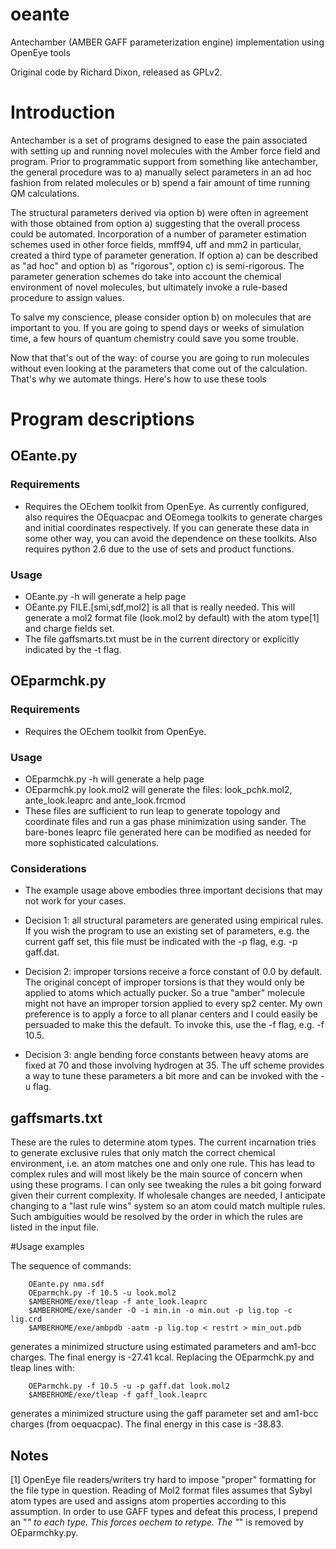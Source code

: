 oeante
======

Antechamber (AMBER GAFF parameterization engine) implementation using OpenEye tools

Original code by Richard Dixon, released as GPLv2.

# Introduction

Antechamber is a set of programs designed to ease the pain associated with
setting up and running novel molecules with the Amber force field and
program.  Prior to programmatic support from something like antechamber,
the general procedure was to a) manually select parameters in an ad hoc
fashion from related molecules or b) spend a fair amount of time running QM
calculations.

The structural parameters derived via option b) were often
in agreement with those obtained from option a) suggesting that the overall
process could be automated.  Incorporation of a number of parameter
estimation schemes used in other force fields, mmff94, uff and mm2 in
particular, created a third type of parameter generation.  If option a) can
be described as "ad hoc" and option b) as "rigorous", option c) is
semi-rigorous.  The parameter generation schemes do take into account the
chemical environment of novel molecules, but ultimately invoke a rule-based
procedure to assign values.

To salve my conscience, please consider option b) on molecules that are
important to you.  If you are going to spend days or weeks of simulation
time, a few hours of quantum chemistry could save you some trouble.

Now that that's out of the way:  of course you are going to run molecules
without even looking at the parameters that come out of the calculation.
That's why we automate things.  Here's how to use these tools

# Program descriptions

## OEante.py

###  Requirements
*  Requires the OEchem toolkit from OpenEye.  As currently configured, also
  requires the OEquacpac and OEomega toolkits to generate charges and
  initial coordinates respectively.  If you can generate these data in some
  other way, you can avoid the dependence on these toolkits.  Also requires
  python 2.6 due to the use of sets and product functions.

###  Usage
*  OEante.py -h will generate a help page
*  OEante.py FILE.[smi,sdf,mol2] is all that is really needed.  This will
  generate a mol2 format file (look.mol2 by default) with the atom type[1] and
  charge fields set.
*  The file gaffsmarts.txt must be in the current directory or explicitly
  indicated by the -t flag.

## OEparmchk.py

###  Requirements
*  Requires the OEchem toolkit from OpenEye.

###  Usage
*  OEparmchk.py -h will generate a help page
*  OEparmchk.py look.mol2 will generate the files:
     look_pchk.mol2, ante_look.leaprc and ante_look.frcmod
*  These files are sufficient to run leap to generate topology and
  coordinate files and run a gas phase minimization using sander.  The
  bare-bones leaprc file generated here can be modified as needed for more
  sophisticated calculations.

###  Considerations
*  The example usage above embodies three important decisions that may not
  work for your cases.  
  *  Decision 1:  all structural parameters are generated using empirical
    rules.  If you wish the program to use an existing set of parameters,
    e.g. the current gaff set, this file must be indicated with the -p
    flag, e.g. -p gaff.dat.

  *  Decision 2:  improper torsions receive a force constant of 0.0 by
    default.  The original concept of improper torsions is that they would
    only be applied to atoms which actually pucker.  So a true "amber"
    molecule might not have an improper torsion applied to every sp2
    center.  My own preference is to apply a force to all planar centers
    and I could easily be persuaded to make this the default.  To invoke
    this, use the -f flag, e.g. -f 10.5.

  *  Decision 3:  angle bending force constants between heavy atoms are fixed
    at 70 and those involving hydrogen at 35.  The uff scheme provides a
    way to tune these parameters a bit more and can be invoked with the -u
    flag.

## gaffsmarts.txt

  These are the rules to determine atom types.  The current incarnation
  tries to generate exclusive rules that only match the correct chemical
  environment, i.e. an atom matches one and only one rule.  This has lead
  to complex rules and will most likely be the main source of concern when
  using these programs.  I can only see tweaking the rules a bit going
  forward given their current complexity.  If wholesale changes are needed,
  I anticipate changing to a "last rule wins" system so an atom could match
  multiple rules.  Such ambiguities would be resolved by the order in which
  the rules are listed in the input file.

#Usage examples

  The sequence of commands:
```
    OEante.py nma.sdf
    OEparmchk.py -f 10.5 -u look.mol2
    $AMBERHOME/exe/tleap -f ante_look.leaprc
    $AMBERHOME/exe/sander -O -i min.in -o min.out -p lig.top -c lig.crd
    $AMBERHOME/exe/ambpdb -aatm -p lig.top < restrt > min_out.pdb
```
  generates a minimized structure using estimated parameters and am1-bcc
  charges.  The final energy is -27.41 kcal.  Replacing the OEparmchk.py
  and tleap lines with:
```
    OEParmchk.py -f 10.5 -u -p gaff.dat look.mol2
    $AMBERHOME/exe/tleap -f gaff_look.leaprc
```
  generates a minimized structure using the gaff parameter set and am1-bcc
  charges (from oequacpac).  The final energy in this case is -38.83.

## Notes
[1]  OpenEye file readers/writers try hard to impose "proper" formatting
     for the file type in question.  Reading of Mol2 format files assumes
     that Sybyl atom types are used and assigns atom properties according
     to this assumption.  In order to use GAFF types and defeat this
     process, I prepend an "_" to each type.  This forces oechem to retype.
     The "_" is removed by OEparmchky.py.